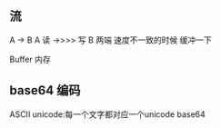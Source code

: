 ## 流
A -> B
A 读 ->>>> 写 B
两端 速度不一致的时候 缓冲一下

Buffer 内存 

## base64 编码
ASCII
unicode:每一个文字都对应一个unicode
base64